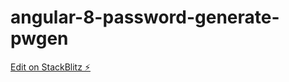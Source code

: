 # angular-8-password-generate-pwgen

[Edit on StackBlitz ⚡️](https://stackblitz.com/edit/angular-8-password-generate-pwgen)
